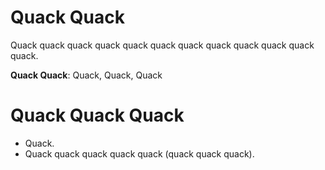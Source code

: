 # Quack Quack

 Quack quack quack quack quack quack quack quack quack quack quack quack.

**Quack Quack**: Quack, Quack, Quack

# Quack Quack Quack

* Quack.
* Quack quack quack quack quack (quack quack quack).